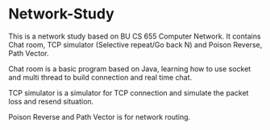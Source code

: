# Network-Study
This is a network study based on BU CS 655 Computer Network.
It contains Chat room, TCP simulator (Selective repeat/Go back N) and
Poison Reverse, Path Vector.

Chat room is a basic program based on Java, learning how to use socket
and multi thread to build connection and real time chat.

TCP simulator is a simulator for TCP connection and simulate the packet
loss and resend situation.

Poison Reverse and Path Vector is for network routing.
